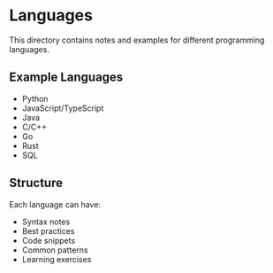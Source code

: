 # Languages

This directory contains notes and examples for different programming languages.

## Example Languages

- Python
- JavaScript/TypeScript
- Java
- C/C++
- Go
- Rust
- SQL

## Structure

Each language can have:
- Syntax notes
- Best practices
- Code snippets
- Common patterns
- Learning exercises
